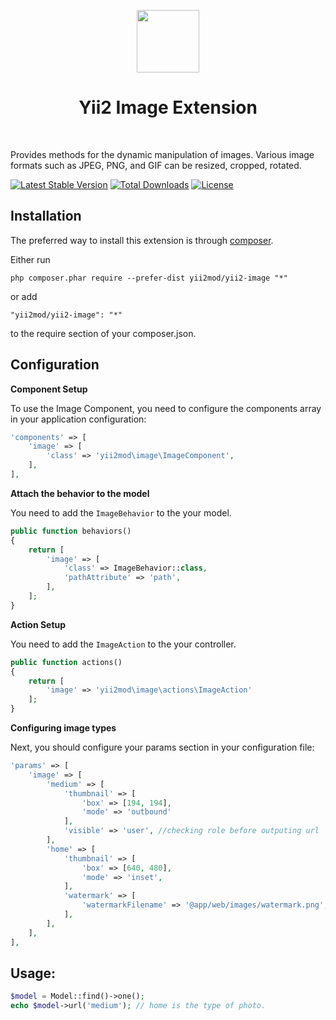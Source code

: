 <p align="center">
    <a href="https://github.com/yiisoft" target="_blank">
        <img src="https://avatars0.githubusercontent.com/u/993323" height="100px">
    </a>
    <h1 align="center">Yii2 Image Extension</h1>
    <br>
</p>

Provides methods for the dynamic manipulation of images. Various image formats such as JPEG, PNG, and GIF can be resized, cropped, rotated.

[![Latest Stable Version](https://poser.pugx.org/yii2mod/yii2-image/v/stable)](https://packagist.org/packages/yii2mod/yii2-image) [![Total Downloads](https://poser.pugx.org/yii2mod/yii2-image/downloads)](https://packagist.org/packages/yii2mod/yii2-image) [![License](https://poser.pugx.org/yii2mod/yii2-image/license)](https://packagist.org/packages/yii2mod/yii2-image)

Installation   
------------

The preferred way to install this extension is through [composer](http://getcomposer.org/download/).

Either run

```
php composer.phar require --prefer-dist yii2mod/yii2-image "*"
```

or add

```
"yii2mod/yii2-image": "*"
```

to the require section of your composer.json.

Configuration
-------------

**Component Setup**

To use the Image Component, you need to configure the components array in your application configuration:
```php
'components' => [
    'image' => [
        'class' => 'yii2mod\image\ImageComponent',
    ],
],
```

**Attach the behavior to the model**

You need to add the `ImageBehavior` to the your model.
```php
public function behaviors()
{
    return [
        'image' => [
            'class' => ImageBehavior::class,
            'pathAttribute' => 'path',
        ],
    ];
}
```

**Action Setup**

You need to add the `ImageAction` to the your controller.
```php
public function actions()
{
    return [
        'image' => 'yii2mod\image\actions\ImageAction'
    ];
}
```

**Configuring image types**

Next, you should configure your params section in your configuration file:
```php
'params' => [
    'image' => [
        'medium' => [
            'thumbnail' => [
                'box' => [194, 194],
                'mode' => 'outbound'
            ],
            'visible' => 'user', //checking role before outputing url
        ],
        'home' => [
            'thumbnail' => [
                'box' => [640, 480],
                'mode' => 'inset',
            ],
            'watermark' => [
                'watermarkFilename' => '@app/web/images/watermark.png',
            ],
        ],
    ],
],
```

Usage:
------

```php
$model = Model::find()->one();
echo $model->url('medium'); // home is the type of photo.
```
